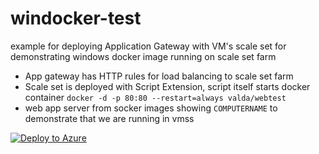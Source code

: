 # windocker-test

example for deploying Application Gateway with VM's scale set for demonstrating windows docker image running on scale set farm
* App gateway has HTTP rules for load balancing to scale set farm
* Scale set is deployed with Script Extension, script itself starts docker container `docker -d -p 80:80 --restart=always valda/webtest`
* web app server from socker images showing `COMPUTERNAME` to demonstrate that we are running in vmss



[![Deploy to Azure](http://azuredeploy.net/deploybutton.png)](https://portal.azure.com/#create/Microsoft.Template/uri/https%3A%2F%2Fraw.githubusercontent.com%2Fvalda-z%2Fwindocker-test_2Fmaster_2Finfra%2Fazuredeploy.json)